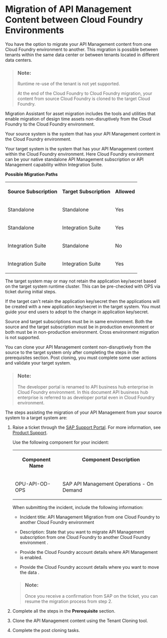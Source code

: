<!-- loio17f09f3bd7e04b47a0a7ccfee07f95b4 -->

# Migration of API Management Content between Cloud Foundry Environments

You have the option to migrate your API Management content from one Cloud Foundry environment to another. This migration is possible between tenants within the same data center or between tenants located in different data centers.

> ### Note:  
> Runtime re-use of the tenant is not yet supported.
> 
> At the end of the Cloud Foundry to Cloud Foundry migration, your content from source Cloud Foundry is cloned to the target Cloud Foundry.

Migration Assistant for asset migration includes the tools and utilities that enable migration of design time assets non-disruptively from the Cloud Foundry to the Cloud Foundry environment.

Your source system is the system that has your API Management content in the Cloud Foundry environment.

Your target system is the system that has your API Management content within the Cloud Foundry environment. Here Cloud Foundry environment can be your native standalone API Management subscription or API Management capability within Integration Suite.

**Possible Migration Paths**


<table>
<tr>
<th valign="top">

**Source Subscription** 

</th>
<th valign="top">

**Target Subscription** 

</th>
<th valign="top">

**Allowed** 

</th>
</tr>
<tr>
<td valign="top">

Standalone

</td>
<td valign="top">

Standalone

</td>
<td valign="top">

Yes

</td>
</tr>
<tr>
<td valign="top">

Standalone

</td>
<td valign="top">

Integration Suite

</td>
<td valign="top">

Yes

</td>
</tr>
<tr>
<td valign="top">

Integration Suite

</td>
<td valign="top">

Standalone

</td>
<td valign="top">

No

</td>
</tr>
<tr>
<td valign="top">

Integration Suite

</td>
<td valign="top">

Integration Suite

</td>
<td valign="top">

Yes

</td>
</tr>
</table>

The target system may or may not retain the application key/secret based on the target system runtime cluster. This can be pre-checked with OPS via ticket during initial steps.

If the target can't retain the application key/secret then the applications will be created with a new application key/secret in the target system. You must guide your end users to adopt to the change in application key/secret.

Source and target subscriptions must be in same environment. Both the source and the target subscription must be in production environment or both must be in non-production environment. Cross environment migration is not supported.

You can clone your API Management content non-disruptively from the source to the target system only after completing the steps in the prerequisites section. Post cloning, you must complete some user actions and validate your target system.

> ### Note:  
> The developer portal is renamed to API business hub enterprise in Cloud Foundry environment. In this document API business hub enterprise is referred to as developer portal even in Cloud Foundry environment.

The steps assisting the migration of your API Management from your source system to a target system are:

1.  Raise a ticket through the [SAP Support Portal](https://support.sap.com/en/index.html). For more information, see [Product Support](https://support.sap.com/en/my-support/product-support.html).

    Use the following component for your incident:


    <table>
    <tr>
    <th valign="top">

    Component Name
    
    </th>
    <th valign="top">

    Component Description
    
    </th>
    </tr>
    <tr>
    <td valign="top">
    
    OPU-API-OD-OPS
    
    </td>
    <td valign="top">
    
    SAP API Management Operations - On Demand
    
    </td>
    </tr>
    </table>
    
    When submitting the incident, include the following information:

    -   Incident title: API Management Migration from one Cloud Foundry to another Cloud Foundry environment

    -   Description: State that you want to migrate API Management subscription from one Cloud Foundry to another Cloud Foundry environment .

    -   Provide the Cloud Foundry account details where API Management is enabled.

    -   Provide the Cloud Foundry account details where you want to move the data .


    > ### Note:  
    > Once you receive a confirmation from SAP on the ticket, you can resume the migration process from step 2.

2.  Complete all the steps in the **Prerequisite** section.

3.  Clone the API Management content using the Tenant Cloning tool.

4.  Complete the post cloning tasks.


